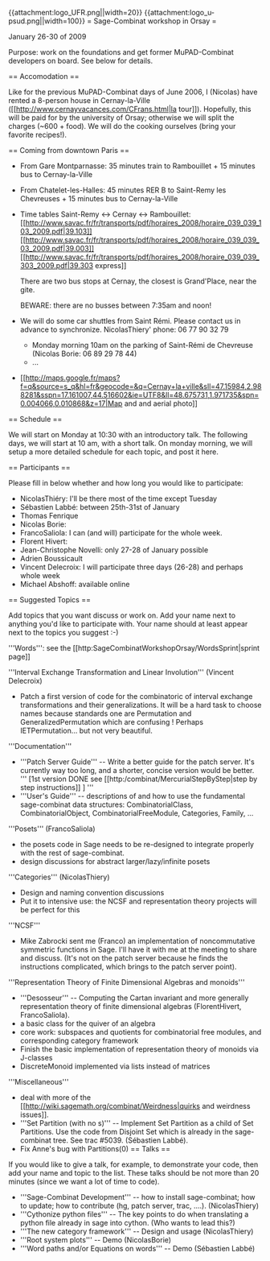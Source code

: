 {{attachment:logo_UFR.png||width=20}} {{attachment:logo_u-psud.png||width=100}}
= Sage-Combinat workshop in Orsay =

January 26-30 of 2009

Purpose: work on the foundations and get former MuPAD-Combinat developers on board. See below for details.

== Accomodation ==

Like for the previous MuPAD-Combinat days of June 2006, I (Nicolas) have rented a 8-person house in Cernay-la-Ville
([[http://www.cernayvacances.com/CFrans.html|la tour]]). Hopefully, this will be paid for by the university of Orsay; otherwise we will split the charges (~600 + food). We will do the cooking ourselves (bring your favorite recipes!).

== Coming from downtown Paris ==

 * From Gare Montparnasse: 35 minutes train to Rambouillet + 15 minutes bus to Cernay-la-Ville
 * From Chatelet-les-Halles: 45 minutes RER B to Saint-Remy les Chevreuses + 15 minutes bus to Cernay-la-Ville

 * Time tables Saint-Remy <-> Cernay <-> Rambouillet:
   [[http://www.savac.fr/fr/transports/pdf/horaires_2008/horaire_039_039_103_2009.pdf|39.103]]
   [[http://www.savac.fr/fr/transports/pdf/horaires_2008/horaire_039_039_03_2009.pdf|39.003]]
   [[http://www.savac.fr/fr/transports/pdf/horaires_2008/horaire_039_039_303_2009.pdf|39.303 express]]

   There are two bus stops at Cernay, the closest is Grand'Place, near the gite.

   BEWARE: there are no busses between 7:35am and noon!

 * We will do some car shuttles from Saint Rémi. Please contact us in advance to synchronize. NicolasThiery' phone: 06 77 90 32 79
    * Monday morning 10am on the parking of Saint-Rémi de Chevreuse (Nicolas Borie: 06 89 29 78 44)
    * ...

 * [[http://maps.google.fr/maps?f=q&source=s_q&hl=fr&geocode=&q=Cernay+la+ville&sll=47.15984,2.988281&sspn=17.161007,44.516602&ie=UTF8&ll=48.675731,1.971735&spn=0.004066,0.010868&z=17|Map and and aerial photo]]

== Schedule ==

We will start on Monday at 10:30 with an introductory talk. The following days, we will start at 10 am, with a short talk. On monday morning, we will setup a more detailed schedule for each topic, and post it here. 

== Participants ==

Please fill in below whether and how long you would like to participate:

 * NicolasThiéry: I'll be there most of the time except Tuesday
 * Sébastien Labbé: between 25th-31st of January
 * Thomas Fenrique
 * Nicolas Borie:
 * FrancoSaliola: I can (and will) participate for the whole week.
 * Florent Hivert:
 * Jean-Christophe Novelli: only 27-28 of January possible
 * Adrien Boussicault
 * Vincent Delecroix: I will participate three days (26-28) and perhaps whole week
 * Michael Abshoff: available online

== Suggested Topics ==

Add topics that you want discuss or work on. Add your name next to anything you'd like to participate with. Your name should at least appear next to the topics you suggest :-)


'''Words''': see the [[http:SageCombinatWorkshopOrsay/WordsSprint|sprint page]]

'''Interval Exchange Transformation and Linear Involution''' (Vincent Delecroix)
 * Patch a first version of code for the combinatoric of interval exchange transformations and their generalizations. It will be a hard task to choose names because standards one are Permutation and GeneralizedPermutation which are confusing ! Perhaps IETPermutation... but not very beautiful.

'''Documentation'''
 * '''Patch Server Guide''' -- Write a better guide for the patch server. It's currently way too long, and a shorter, concise version would be better. ''' [1st version DONE see [[http:/combinat/MercurialStepByStep|step by step instructions]] ] '''
 * '''User's Guide''' -- descriptions of and how to use the fundamental sage-combinat data structures: CombinatorialClass, CombinatorialObject, CombinatorialFreeModule, Categories, Family, ...

'''Posets''' (FrancoSaliola)
 * the posets code in Sage needs to be re-designed to integrate properly with the rest of sage-combinat.
 * design discussions for abstract larger/lazy/infinite posets

'''Categories''' (NicolasThiery)
 * Design and naming convention discussions
 * Put it to intensive use: the NCSF and representation theory projects will be perfect for this

'''NCSF'''
 * Mike Zabrocki sent me (Franco) an implementation of noncommutative symmetric functions in Sage. I'll have it with me at the meeting to share and discuss. (It's not on the patch server because he finds the instructions complicated, which brings to the patch server point).

'''Representation Theory of Finite Dimensional Algebras and monoids'''
 * '''Desosseur''' -- Computing the Cartan invariant and more generally representation theory of finite dimensional algebras (FlorentHivert, FrancoSaliola).
 * a basic class for the quiver of an algebra
 * core work: subspaces and quotients for combinatorial free modules, and corresponding category framework
 * Finish the basic implementation of representation theory of monoids via J-classes
 * DiscreteMonoid implemented via lists instead of matrices

'''Miscellaneous'''
 * deal with more of the [[http://wiki.sagemath.org/combinat/Weirdness|quirks and weirdness issues]].
 * '''Set Partition (with no s)''' -- Implement Set Partition as a child of Set Partitions. Use the code from Disjoint Set which is already in the sage-combinat tree. See trac #5039. (Sébastien Labbé).
 * Fix Anne's bug with Partitions(0)
== Talks ==

If you would like to give a talk, for example, to demonstrate your code, then add your name and topic to the list. These talks should be not more than 20 minutes (since we want a lot of time to code).

 * '''Sage-Combinat Development''' -- how to install sage-combinat; how to update; how to contribute (hg, patch server, trac, ....). (NicolasThiery)
 * '''Cythonize python files''' -- The key points to do when translating a python file already in sage into cython. (Who wants to lead this?)
 * '''The new category framework''' -- Design and usage (NicolasThiery)
 * '''Root system plots''' -- Demo (NicolasBorie)
 * '''Word paths and/or Equations on words''' -- Demo (Sébastien Labbé)
